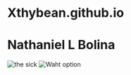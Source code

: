 # Xthybean.github.io
# Nathaniel L Bolina
![the sick](https://i.pinimg.com/736x/98/2c/9c/982c9c82f785fa0de17cd34f4616f396.jpg)
![Waht option](https://i.pinimg.com/236x/43/bc/b8/43bcb8bc8ac5bdedd62ffec85012e68b.jpg)
